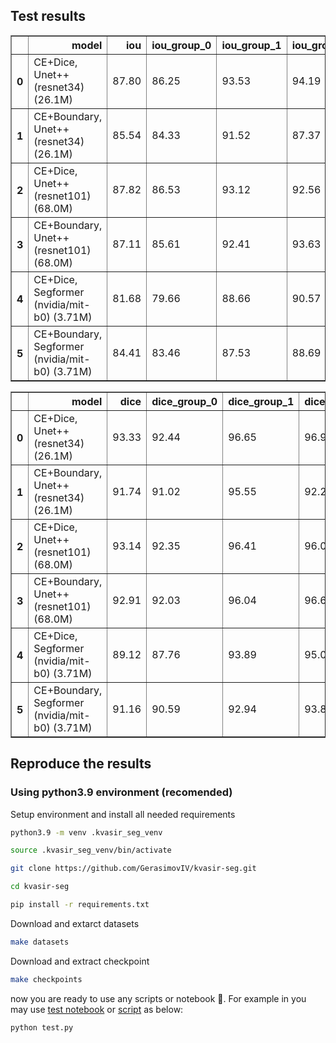 ## Test results

<table border="1" class="dataframe">
  <thead>
    <tr style="text-align: right;">
      <th></th>
      <th>model</th>
      <th>iou</th>
      <th>iou_group_0</th>
      <th>iou_group_1</th>
      <th>iou_group_2</th>
      <th>iou_group_3</th>
      <th>iou_group_4</th>
    </tr>
  </thead>
  <tbody>
    <tr>
      <th>0</th>
      <td>CE+Dice, Unet++ (resnet34) (26.1M)</td>
      <td>87.80</td>
      <td>86.25</td>
      <td>93.53</td>
      <td>94.19</td>
      <td>94.12</td>
      <td>95.88</td>
    </tr>
    <tr>
      <th>1</th>
      <td>CE+Boundary, Unet++ (resnet34) (26.1M)</td>
      <td>85.54</td>
      <td>84.33</td>
      <td>91.52</td>
      <td>87.37</td>
      <td>89.17</td>
      <td>94.67</td>
    </tr>
    <tr>
      <th>2</th>
      <td>CE+Dice, Unet++ (resnet101) (68.0M)</td>
      <td>87.82</td>
      <td>86.53</td>
      <td>93.12</td>
      <td>92.56</td>
      <td>91.66</td>
      <td>97.11</td>
    </tr>
    <tr>
      <th>3</th>
      <td>CE+Boundary, Unet++ (resnet101) (68.0M)</td>
      <td>87.11</td>
      <td>85.61</td>
      <td>92.41</td>
      <td>93.63</td>
      <td>93.73</td>
      <td>94.79</td>
    </tr>
    <tr>
      <th>4</th>
      <td>CE+Dice, Segformer (nvidia/mit-b0) (3.71M)</td>
      <td>81.68</td>
      <td>79.66</td>
      <td>88.66</td>
      <td>90.57</td>
      <td>90.63</td>
      <td>94.35</td>
    </tr>
    <tr>
      <th>5</th>
      <td>CE+Boundary, Segformer (nvidia/mit-b0) (3.71M)</td>
      <td>84.41</td>
      <td>83.46</td>
      <td>87.53</td>
      <td>88.69</td>
      <td>88.82</td>
      <td>90.96</td>
    </tr>
  </tbody>
</table>

<table border="1" class="dataframe">
  <thead>
    <tr style="text-align: right;">
      <th></th>
      <th>model</th>
      <th>dice</th>
      <th>dice_group_0</th>
      <th>dice_group_1</th>
      <th>dice_group_2</th>
      <th>dice_group_3</th>
      <th>dice_group_4</th>
    </tr>
  </thead>
  <tbody>
    <tr>
      <th>0</th>
      <td>CE+Dice, Unet++ (resnet34) (26.1M)</td>
      <td>93.33</td>
      <td>92.44</td>
      <td>96.65</td>
      <td>96.99</td>
      <td>96.91</td>
      <td>97.90</td>
    </tr>
    <tr>
      <th>1</th>
      <td>CE+Boundary, Unet++ (resnet34) (26.1M)</td>
      <td>91.74</td>
      <td>91.02</td>
      <td>95.55</td>
      <td>92.27</td>
      <td>93.90</td>
      <td>97.26</td>
    </tr>
    <tr>
      <th>2</th>
      <td>CE+Dice, Unet++ (resnet101) (68.0M)</td>
      <td>93.14</td>
      <td>92.35</td>
      <td>96.41</td>
      <td>96.01</td>
      <td>95.32</td>
      <td>98.54</td>
    </tr>
    <tr>
      <th>3</th>
      <td>CE+Boundary, Unet++ (resnet101) (68.0M)</td>
      <td>92.91</td>
      <td>92.03</td>
      <td>96.04</td>
      <td>96.69</td>
      <td>96.75</td>
      <td>97.32</td>
    </tr>
    <tr>
      <th>4</th>
      <td>CE+Dice, Segformer (nvidia/mit-b0) (3.71M)</td>
      <td>89.12</td>
      <td>87.76</td>
      <td>93.89</td>
      <td>95.01</td>
      <td>95.08</td>
      <td>97.09</td>
    </tr>
    <tr>
      <th>5</th>
      <td>CE+Boundary, Segformer (nvidia/mit-b0) (3.71M)</td>
      <td>91.16</td>
      <td>90.59</td>
      <td>92.94</td>
      <td>93.88</td>
      <td>94.05</td>
      <td>95.27</td>
    </tr>
  </tbody>
</table>

## Reproduce the results

### Using python3.9 environment (recomended)

Setup environment and install all needed requirements

```sh
python3.9 -m venv .kvasir_seg_venv
```
```sh
source .kvasir_seg_venv/bin/activate
```
```sh
git clone https://github.com/GerasimovIV/kvasir-seg.git
```
```sh
cd kvasir-seg
```
```sh
pip install -r requirements.txt
```
Download and extarct datasets
```sh
make datasets
```
Download and extract checkpoint
```sh
make checkpoints
```
now you are ready to use any scripts or notebook 🚀. For example in you may use [test notebook](https://github.com/GerasimovIV/kvasir-seg/blob/main/Testing.ipynb) or [script](https://github.com/GerasimovIV/kvasir-seg/blob/main/test.py) as below:

```sh
python test.py
```
